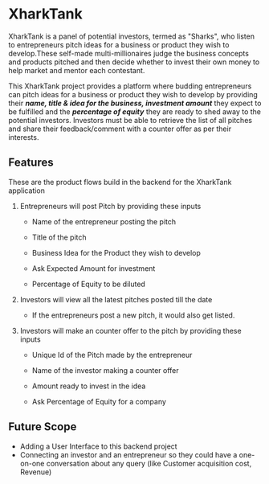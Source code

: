# XharkTank
XharkTank is a panel of potential investors, termed as "Sharks", who listen to entrepreneurs pitch ideas for a business or product they wish to develop.These self-made multi-millionaires judge the business concepts and products pitched and then decide whether to invest their own money to help market and mentor each contestant.

This XharkTank project provides a platform where budding entrepreneurs can pitch ideas for a business or product they wish to develop by providing their ***name, title & idea for the business, investment amount*** they expect to be fulfilled and the ***percentage of equity*** they are ready to shed away to the potential investors. Investors must be able to retrieve the list of all pitches and share their feedback/comment with a counter offer as per their interests.

## Features
These are the product flows build in the backend for the XharkTank application

1. Entrepreneurs will post Pitch by providing these inputs

    * Name of the entrepreneur posting the pitch

    * Title of the pitch

    * Business Idea for the Product they wish to develop

    * Ask Expected Amount for investment

    * Percentage of Equity to be diluted

2. Investors will view all the latest pitches posted till the date

    * If the entrepreneurs post a new pitch, it would also get listed.
    
3. Investors will make an counter offer to the pitch by providing these inputs

    * Unique Id of the Pitch made by the entrepreneur

    * Name of the investor making a counter offer

    * Amount ready to invest in the idea

    * Ask Percentage of Equity for a company


## Future Scope

<ul>
  <li> Adding a User Interface to this backend project </li>
  <li> Connecting an investor and an entrepreneur so they could have a one-on-one conversation about any query (like Customer acquisition cost, Revenue) </li>
</ul>
